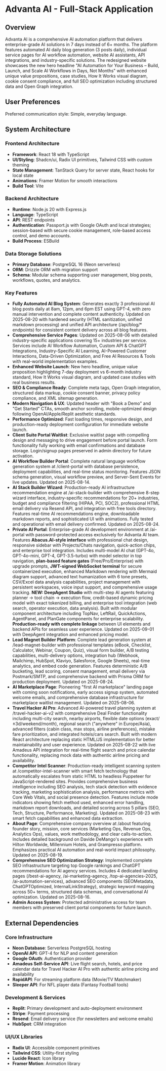 # Advanta AI - Full-Stack Application

## Overview
Advanta AI is a comprehensive AI automation platform that delivers enterprise-grade AI solutions in 7 days instead of 6+ months. The platform features automated AI daily blog generation (3 posts daily), individual service pages for AI workflow automation, website AI assistants, API integrations, and industry-specific solutions. The redesigned website showcases the new hero headline "AI Automation for Your Business – Build, Launch, and Scale AI Workflows in Days, Not Months" with enhanced unique value propositions, case studies, How It Works visual diagram, cookie consent compliance, and full SEO optimization including structured data and Open Graph integration.

## User Preferences
Preferred communication style: Simple, everyday language.

## System Architecture

### Frontend Architecture
- **Framework**: React 18 with TypeScript
- **UI/Styling**: Shadcn/ui, Radix UI primitives, Tailwind CSS with custom theming
- **State Management**: TanStack Query for server state, React hooks for local state
- **Animations**: Framer Motion for smooth interactions
- **Build Tool**: Vite

### Backend Architecture
- **Runtime**: Node.js 20 with Express.js
- **Language**: TypeScript
- **API**: REST endpoints
- **Authentication**: Passport.js with Google OAuth and local strategies; session-based with secure cookie management, role-based access control, and demo accounts.
- **Build Process**: ESBuild

### Data Storage Solutions
- **Primary Database**: PostgreSQL 16 (Neon serverless)
- **ORM**: Drizzle ORM with migration support
- **Schema**: Modular schema supporting user management, blog posts, workflows, quotes, and analytics.

### Key Features
- **Fully Automated AI Blog System**: Generates exactly 3 professional AI blog posts daily at 8am, 12pm, and 6pm EST using GPT-4, with zero manual intervention and complete content authenticity. Updated on 2025-08-20 with hardened security (HTML sanitization, unified markdown processing) and unified API architecture (/api/blog/* endpoints) for consistent content delivery across all blog features.
- **Comprehensive Service Pages**: Updated on 2025-08-06 with detailed industry-specific applications covering 15+ industries per service. Services include AI Workflow Automation, Custom API & ChatGPT Integrations, Industry-Specific AI Learning, AI-Powered Customer Interactions, Data-Driven Optimization, and Free AI Resources & Tools with real-world implementation examples.
- **Enhanced Website Launch**: New hero headline, unique value proposition highlighting 7-day deployment vs 6-month industry standard, How It Works visual diagram, and updated case studies with real business results.
- **SEO & Compliance Ready**: Complete meta tags, Open Graph integration, structured data markup, cookie consent banner, privacy policy compliance, and XML sitemap generation.
- **Modern Navigation & UX**: Updated header with "Book a Demo" and "Get Started" CTAs, smooth anchor scrolling, mobile-optimized design following OpenAI/Apple/Replit aesthetic standards.
- **Performance Optimized**: Fast loading times, responsive design, and production-ready deployment configuration for immediate website launch.
- **Client Suite Portal Waitlist**: Exclusive waitlist page with compelling design and messaging to drive engagement before portal launch. Form functionality fully working with email confirmations and database storage. Login/signup pages preserved in admin directory for future activation.
- **AI Workflow Builder Portal**: Complete natural language workflow generation system at /client-portal with database persistence, deployment capabilities, and real-time status monitoring. Features JSON schema generation, visual workflow preview, and Server-Sent Events for live updates. Updated on 2025-08-14.
- **AI Stack Builder Wizard**: Production-ready AI infrastructure recommendation engine at /ai-stack-builder with comprehensive 8-step wizard interface, industry-specific recommendations for 20+ industries, budget and compliance filtering (HIPAA, PCI, SOC2), professional HTML email delivery via Resend API, and integration with free tools directory. Features real-time AI recommendations engine, downloadable markdown reports, and sophisticated UI with animations. Fully tested and operational with email delivery confirmed. Updated on 2025-08-24.
- **Private AI Portal**: Enterprise-grade AI development environment at /ai-portal with password-protected access exclusively for Advanta AI team. Features **Abacus.AI-style interface** with professional chat design, responsive sidebar with Projects/Chats navigation, quick-action chips, and enterprise tool integration. Includes multi-model AI chat (GPT-4o, GPT-4o-mini, GPT-4, GPT-3.5-turbo) with model selector in top navigation, **plan-based feature gates** (Free/Pro/Enterprise) with upgrade prompts, **JWT-signed WebSocket terminal** for secure containerized execution, enhanced Markdown rendering with Mermaid diagram support, advanced text humanization with 6 tone presets, CSV/Excel data analysis capabilities, project management with persistent workspaces, voice input support, and comprehensive usage tracking. **NEW: DeepAgent Studio** with multi-step AI agents featuring planner → tool chain → execution flow, credit-based dynamic pricing model with exact tokenized billing, and enterprise tool integration (web search, operator execution, data analysis). Built with modular component architecture including TopNav, LeftRail, QuickActions, AgentPanel, and PlanGate components for enterprise scalability. **Production-ready with complete linkage** between UI elements and backend APIs for seamless user experience. Updated on 2025-09-01 with DeepAgent integration and enhanced pricing model.
- **Lead Magnet Builder Platform**: Complete lead generation system at /lead-magnet-builder with professional templates (eBook, Checklist, Calculator, Webinar, Coupon, Quiz), visual form builder, A/B testing capabilities, multi-delivery options, integration hub (Webhook, Mailchimp, HubSpot, Klaviyo, Salesforce, Google Sheets), real-time analytics, and embed code generation. Features deterministic A/B bucketing, lead scoring, consent management, email delivery via Postmark/SMTP, and comprehensive backend with Prisma ORM for production deployment. Updated on 2025-08-24.
- **AI Marketplace Page**: Pioneering "first AI marketplace" landing page with coming soon notifications, early access signup system, automated welcome emails, and comprehensive database infrastructure for marketplace waitlist management. Updated on 2025-08-06.
- **Travel Hacker AI Pro**: Advanced AI-powered travel planning system at /travel-hacker-ai-v2 with comprehensive Deal Finder functionality including multi-city search, nearby airports, flexible date options (exact/±3d/weekend/month), regional search ("anywhere" in Europe/Asia), advanced filters (cabin class, max stops, airline preferences), mistake fare prioritization, and integrated hotels/cars search. Built with modern React architecture replacing static HTML/JS implementation for better maintainability and user experience. Updated on 2025-08-22 with live Amadeus API integration for real-time flight search and price calendar functionality, replacing mock data with authentic airline pricing and availability.
- **Competitor Intel Scanner**: Production-ready intelligent scanning system at /competitor-intel-scanner with smart fetch technology that automatically escalates from static HTML to headless Puppeteer for JavaScript-rendered sites. Provides comprehensive business intelligence including SEO analysis, tech stack detection with evidence tracking, marketing sophistication analysis, performance metrics with Core Web Vitals, and social presence detection. Features include mode indicators showing fetch method used, enhanced error handling, markdown report downloads, and detailed scoring across 5 pillars (SEO, Tech, Structure, Performance, Marketing). Updated on 2025-08-23 with smart fetch capabilities and enhanced data extraction.
- **About Page**: Comprehensive company overview at /about featuring founder story, mission, core services (Marketing Ops, Revenue Ops, Analytics Ops), values, work methodology, and clear calls-to-action. Includes detailed background on Davide DeMango's experience with Hilton Worldwide, Millennium Hotels, and Grampresso platform. Emphasizes practical AI automation and real-world impact philosophy. Updated on 2025-08-19.
- **Comprehensive SEO Optimization Strategy**: Implemented complete SEO infrastructure targeting top Google rankings and ChatGPT recommendations for AI agency services. Includes 4 dedicated landing pages (/best-ai-agency, /ai-marketing-agency, /top-ai-agencies-2025, /ai-automation-services), advanced SEO components (SEOMetadata, ChatGPTOptimized, InternalLinkStrategy), strategic keyword mapping across 50+ terms, structured data schemas, and conversational AI optimization. Updated on 2025-08-16.
- **Admin Access System**: Protected administrative access for team members with preserved client portal components for future launch.

## External Dependencies

### Core Infrastructure
- **Neon Database**: Serverless PostgreSQL hosting
- **OpenAI API**: GPT-4 for NLP and content generation
- **Google OAuth**: Authentication provider
- **Amadeus Self-Service API**: Live flight search, hotels, and price calendar data for Travel Hacker AI Pro with authentic airline pricing and availability
- **RapidAPI**: For streaming platform data (Movie/TV Matchmaker)
- **Sleeper API**: For NFL player data (Fantasy Football tools)

### Development & Services
- **Replit**: Primary development and auto-deployment environment
- **Stripe**: Payment processing
- **Resend**: Email delivery service (for newsletters and welcome emails)
- **HubSpot**: CRM integration

### UI/UX Libraries
- **Radix UI**: Accessible component primitives
- **Tailwind CSS**: Utility-first styling
- **Lucide React**: Icon library
- **Framer Motion**: Animation library